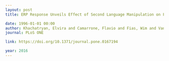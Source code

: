 ```yaml
---
layout: post
title: ERP Response Unveils Effect of Second Language Manipulation on First Language Processing

date: 1996-01-01 00:00
author: Khachatryan, Elvira and Camarrone, Flavio and Fias, Wim and Van Hulle, Marc M
journal: PLoS ONE

link: https://doi.org/10.1371/journal.pone.0167194

year: 2016
---
```




